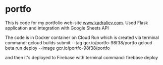 # portfo
This is code for my portfolio web-site www.kadraliev.com. Used Flask application and integration with Google Sheets API

The code is in Docker container on Cloud Run which is created via terminal command:
gcloud builds submit --tag gcr.io/portfo-98f38/portfo
gcloud beta run deploy --image gcr.io/portfo-98f38/portfo

and then it's deployed to Firebase with terminal command: firebase deploy
